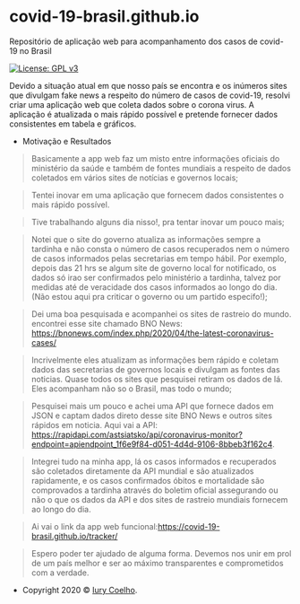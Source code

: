 # covid-19-brasil.github.io
Repositório de aplicação web para acompanhamento dos casos de covid-19 no Brasil


[![License: GPL v3](https://img.shields.io/badge/License-GPL%20v3-blue.svg)](https://www.gnu.org/licenses/gpl-3.0)


Devido a situação atual em que nosso país se encontra e os inúmeros sites que divulgam fake news a respeito do número de casos de covid-19, resolvi criar uma aplicação web que coleta dados sobre o corona virus. A aplicação  é atualizada  o mais rápido possível e pretende fornecer dados consistentes em tabela e gráficos. 

- Motivação e Resultados

> Basicamente a app web faz um misto entre informações oficiais do ministério da saúde e também de fontes mundiais a respeito de dados coletados em vários sites de notícias e governos locais;

> Tentei inovar em uma aplicação que fornecem dados consistentes o mais rápido possível.

> Tive trabalhando alguns dia nisso!,  pra tentar inovar um pouco mais;

> Notei que o site do governo atualiza as informações sempre a tardinha e não consta o número de casos recuperados nem o número de casos informados pelas secretarias em tempo hábil. Por exemplo, depois das 21 hrs se algum site de governo local for notificado, os dados só irao ser confirmados pelo ministério a tardinha, talvez por  medidas até de veracidade dos casos informados ao longo do dia. (Não estou aqui pra criticar o governo ou um partido especifo!);

> Dei uma boa pesquisada e acompanhei os sites de rastreio do mundo. encontrei esse site chamado BNO News: https://bnonews.com/index.php/2020/04/the-latest-coronavirus-cases/

> Incrivelmente eles atualizam as informações bem rápido e coletam dados das secretarias de governos locais e divulgam as fontes das noticias. Quase todos os sites que pesquisei retiram os dados de lá. Eles acompanham não so o Brasil, mas todo o mundo;

> Pesquisei mais um pouco e achei uma API que fornece dados em JSON e captam dados direto desse site BNO News e outros sites rápidos em noticia. Aqui vai a API: https://rapidapi.com/astsiatsko/api/coronavirus-monitor?endpoint=apiendpoint_1f6e9f84-d051-4d4d-9106-8bbeb3f162c4. 

> Integrei tudo na minha app, lá os casos informados e recuperados são coletados diretamente da API mundial e são atualizados rapidamente, e os casos confirmados óbitos e mortalidade são comprovados a tardinha através do boletim oficial assegurando ou não o que os dados da API e dos sites de rastreio mundiais fornecem ao longo do dia.

> Ai vai o link da app web funcional:https://covid-19-brasil.github.io/tracker/

> Espero poder ter ajudado de alguma forma. Devemos nos unir em prol de um país melhor e ser ao máximo transparentes e comprometidos com a verdade.


- Copyright 2020 © <a href="">Iury Coelho</a>.

